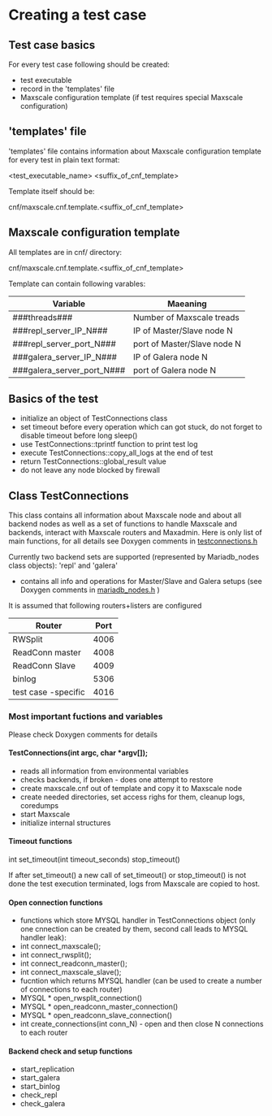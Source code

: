 # Creating a test case

## Test case basics

For every test case following should be created:
- test executable
- record in the 'templates' file 
- Maxscale configuration template (if test requires special Maxscale configuration)

## 'templates' file

'templates' file contains information about Maxscale configuration template for every test in plain text format:

\<test_executable_name\> \<suffix_of_cnf_template\>

Template itself should be:

cnf/maxscale.cnf.template.\<suffix_of_cnf_template\>

## Maxscale configuration template

All templates are in cnf/ directory:

cnf/maxscale.cnf.template.\<suffix_of_cnf_template\>

Template can contain following varables:

|Variable|Maeaning|
|--------|--------|
|###threads###| Number of Maxscale treads|
|###repl_server_IP_N###|IP of Master/Slave node N|
|###repl_server_port_N###|port of Master/Slave node N|
|###galera_server_IP_N###|IP of Galera node N|
|###galera_server_port_N###|port of Galera node N|

## Basics of the test

* initialize an object of TestConnections class
* set timeout before every operation which can got stuck, do not forget to disable timeout before long sleep()
* use TestConnections::tprintf function to print test log
* execute TestConnections::copy_all_logs at the end of test
* return TestConnections::global_result value
* do not leave any node blocked by firewall

## Class TestConnections

This class contains all information about Maxscale node and about all backend nodes as well as a set of functions
to handle Maxscale and backends, interact with Maxscale routers and Maxadmin.
Here is only list of main functions, for all details see Doxygen comments in [testconnections.h](testconnections.h)

Currently two backend sets are supported (represented by Mariadb_nodes class objects): 'repl' and 'galera' 
- contains all info and operations for Master/Slave and Galera setups
(see Doxygen comments in [mariadb_nodes.h](mariadb_nodes.h) )

It is assumed that following routers+listers are configured

|Router|Port|
|------|----|
|RWSplit|4006|
|ReadConn master|4008|
|ReadConn Slave|4009|
|binlog|5306|
|test case -specific|4016|


### Most important fuctions and variables

Please check Doxygen comments for details

#### TestConnections(int argc, char *argv[]);

* reads all information from environmental variables
* checks backends, if broken - does one attempt to restore
* create maxscale.cnf out of template and copy it to Maxscale node
* create needed directories, set access righs for them, cleanup logs, coredumps
* start Maxscale
* initialize internal structures 

#### Timeout functions

int set_timeout(int timeout_seconds)
stop_timeout()

If after set_timeout() a new call of set_timeout() or stop_timeout() is not done the test execution terminated, 
logs from Maxscale are copied to host.

#### Open connection functions

* functions which store MYSQL handler in TestConnections object (only one cnnection can be created by them, 
second call leads to MYSQL handler leak): 
 * int connect_maxscale();
 * int connect_rwsplit();
 * int connect_readconn_master();
 * int connect_maxscale_slave();
* fucntion which returns MYSQL handler (can be used to create a number of connections to each router)
 * MYSQL * open_rwsplit_connection()
 * MYSQL * open_readconn_master_connection()
 * MYSQL * open_readconn_slave_connection()
* int create_connections(int conn_N) - open and then close N connections to each router
 
#### Backend check and setup functions
* start_replication
* start_galera
* start_binlog
* check_repl
* check_galera

